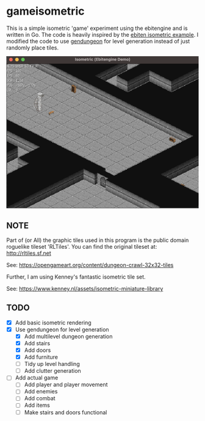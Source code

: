 # gameisometric

This is a simple isometric 'game' experiment using the ebitengine and is written in Go.
The code is heavily inspired by the [ebiten isometric example](https://ebitengine.org/en/examples/isometric.html). I modified the code to use [gendungeon](https://github.com/Flokey82/go_gens/gendungeon) for level generation instead of just randomly place tiles.

![alt text](https://raw.githubusercontent.com/Flokey82/go_gens/master/gameisometric/images/screenshot.png "Screenshot of isometric stuff!")

## NOTE

Part of (or All) the graphic tiles used in this program is the public domain roguelike tileset 'RLTiles'.
You can find the original tileset at: http://rltiles.sf.net

See: https://opengameart.org/content/dungeon-crawl-32x32-tiles

Further, I am using Kenney's fantastic isometric tile set.

See: https://www.kenney.nl/assets/isometric-miniature-library

## TODO

- [X] Add basic isometric rendering
- [X] Use gendungeon for level generation
    - [X] Add multilevel dungeon generation
    - [X] Add stairs
    - [X] Add doors
    - [X] Add furniture
    - [ ] Tidy up level handling
    - [ ] Add clutter generation
- [ ] Add actual game
    - [ ] Add player and player movement
    - [ ] Add enemies
    - [ ] Add combat
    - [ ] Add items
    - [ ] Make stairs and doors functional

